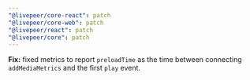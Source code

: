 ```yaml
---
"@livepeer/core-react": patch
"@livepeer/core-web": patch
"@livepeer/react": patch
"@livepeer/core": patch
---
```


**Fix:** fixed metrics to report `preloadTime` as the time between connecting `addMediaMetrics` and the first `play` event.
